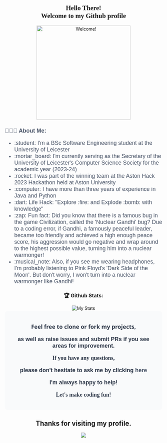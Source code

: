 

<div align="center" style="font-family: 'Goudy Old Style', serif;">
  <h2 style="font-weight: bold;">Hello There! <br> Welcome to my Github profile</h2>
  
</div>


<div align="center" width="50">

<img src="https://media0.giphy.com/media/3rKFa4ZXBGqg9xND44/giphy.gif?cid=ecf05e47imot2hlytcysrvah1fe8cv0137zvebtoi9sxqj78&rid=giphy.gif&ct=g" alt="Welcome!" width="300"/>

</div>


<div align="center">

<h2 align="left" style="font-family: Arial, sans-serif; font-size: 18px; color: #4A5568;">👨🏻‍💻 About Me:</h2>
<ul align="left" style="font-family: Arial, sans-serif; font-size: 18px; color: #4A5568;">
    <li>:student: I'm a BSc Software Engineering student at the University of Leicester</li>
    <li>:mortar_board: I'm currently serving as the Secretary of the University of Leicester's Computer Science Society for the academic year (2023-24)</li>
    <li>:rocket: I was part of the winning team at the Aston Hack 2023 Hackathon held at Aston University</li>
    <li>:computer: I have more than three years of experience in Java and Python</li>
    <li>:dart: Life Hack: "Explore :fire: and Explode :bomb: with knowledge"</li>
    <li>:zap: Fun fact: Did you know that there is a famous bug in the game Civilization, called the 'Nuclear Gandhi' bug? Due to a coding error, if Gandhi, a famously peaceful leader, became too friendly and achieved a high enough peace score, his aggression would go negative and wrap around to the highest possible value, turning him into a nuclear warmonger!</li>
    <li>:musical_note: Also, if you see me wearing headphones, I'm probably listening to Pink Floyd's 'Dark Side of the Moon'. But don't worry, I won't turn into a nuclear warmonger like Gandhi!</li>
</ul>

</div>

<div align="center">
  <h3>🏆 Github Stats:</h3>
  <img src="https://github-readme-stats.vercel.app/api?username=harshaiag&count_private=true&show_icons=true&theme=onedark&include_all_commits=true&hide=['contribs']" alt="My Stats">
</div>




<div align="center" style="background-color: #F9FAFB; border-radius: 10px; padding: 20px;">
    <p style="font-family: 'Segoe UI', Tahoma, Geneva, Verdana, sans-serif; font-size: 18px; color: #2D3748;"><strong>Feel free to clone or fork my projects,</strong></p>
    <p style="font-family: 'Lucida Sans Unicode', 'Lucida Grande', sans-serif; font-size: 18px; color: #2D3748;"><strong>as well as raise issues and submit PRs if you see areas for improvement.</strong></p>
    <p style="font-family: 'Palatino Linotype', 'Book Antiqua', Palatino, serif; font-size: 18px; color: #2D3748;"><strong>If you have any questions,</strong></p>
    <p style="font-family: 'Segoe Print', 'Segoe Script', sans-serif; font-size: 18px; color: #2D3748;"><strong>please don't hesitate to ask me by clicking <a href="mailto:harshavardhansmcb@gmail.com" style="color: #4A5568; text-decoration: none;">here</a></strong></p>
    <p style="font-family: 'Lucida Sans Unicode', 'Lucida Grande', sans-serif; font-size: 18px; color: #2D3748;"><strong>I'm always happy to help!</strong></p>
    <p style="font-family: 'Palatino Linotype', 'Book Antiqua', Palatino, serif; font-size: 18px; color: #2D3748;"><strong>Let's make coding fun!</strong></p>
</div>


<h2 align="center"> Thanks for visiting my profile. </h2>
<p align="center">
  <img src="https://capsule-render.vercel.app/api?type=waving&color=gradient&height=65&section=footer"/>
</p>




